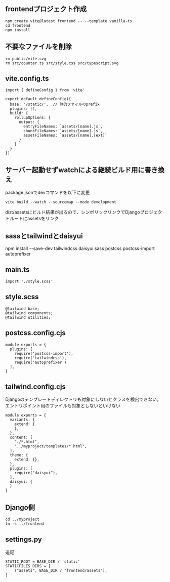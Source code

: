 ## frontendプロジェクト作成

```
npm create vite@latest frontend -- --template vanilla-ts
cd frontend
npm install
```

## 不要なファイルを削除

```
rm public/vite.svg
rm src/counter.ts src/style.css src/typescript.svg
```

## vite.config.ts

```
import { defineConfig } from 'vite'

export default defineConfig({
  base: '/static/',  // 静的ファイルのprefix
  plugins: [],
  build: {
    rollupOptions: {
      output: {
        entryFileNames: `assets/[name].js`,
        chunkFileNames: `assets/[name].js`,
        assetFileNames: `assets/[name].[ext]`
      }
    }
  }
})
```

## サーバー起動せずwatchによる継続ビルド用に書き換え

package.jsonでdevコマンドを以下に変更

```
vite build --watch --sourcemap --mode development
```

dist/assetsにビルド結果が出るので、シンボリックリンクでDjangoプロジェクトルートにassetsをリンク

## sassとtailwindとdaisyui

npm install --save-dev tailwindcss daisyui sass postcss postcss-import autoprefixer

## main.ts

```
import './style.scss'
```

## style.scss

```
@tailwind base;
@tailwind components;
@tailwind utilities;
```

## postcss.config.cjs

```
module.exports = {
  plugins: [
    require('postcss-import'),
    require('tailwindcss'),
    require('autoprefixer')
  ],
}
```

## tailwind.config.cjs

Djangoのテンプレートディレクトリも対象にしないとクラスを検出できない。エントリポイント用のファイルも対象としないといけない

```
module.exports = {
  variants: {
    extend: {
    },
  },
  content: [
    "./*.html",
    "../myproject/templates/*.html",
  ],
  theme: {
    extend: {},
  },
  plugins: [
    require("daisyui"),
  ],
  daisyui: {
  }
}
```

## Django側

```
cd ../myproject
ln -s ../frontend 
```

## settings.py

追記

```
STATIC_ROOT = BASE_DIR / 'static'
STATICFILES_DIRS = [
    ("assets", BASE_DIR / "frontend/assets"),
]
```
